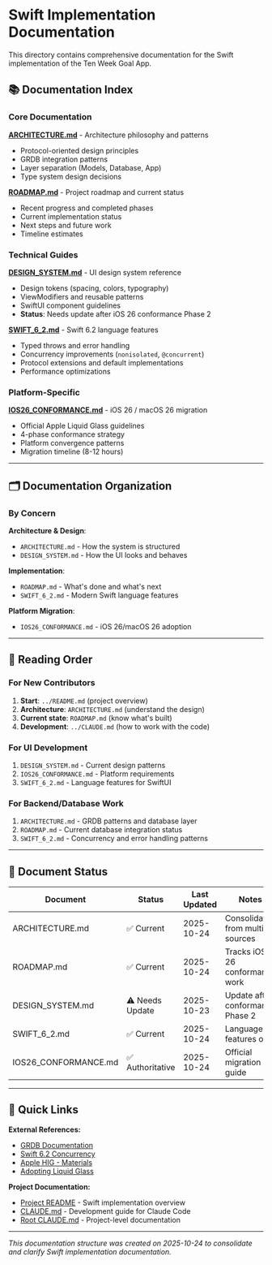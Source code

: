 # Swift Implementation Documentation

This directory contains comprehensive documentation for the Swift implementation of the Ten Week Goal App.

## 📚 Documentation Index

### Core Documentation

**[ARCHITECTURE.md](./ARCHITECTURE.md)** - Architecture philosophy and patterns
- Protocol-oriented design principles
- GRDB integration patterns
- Layer separation (Models, Database, App)
- Type system design decisions

**[ROADMAP.md](./ROADMAP.md)** - Project roadmap and current status
- Recent progress and completed phases
- Current implementation status
- Next steps and future work
- Timeline estimates

### Technical Guides

**[DESIGN_SYSTEM.md](./DESIGN_SYSTEM.md)** - UI design system reference
- Design tokens (spacing, colors, typography)
- ViewModifiers and reusable patterns
- SwiftUI component guidelines
- **Status**: Needs update after iOS 26 conformance Phase 2

**[SWIFT_6_2.md](./SWIFT_6_2.md)** - Swift 6.2 language features
- Typed throws and error handling
- Concurrency improvements (`nonisolated`, `@concurrent`)
- Protocol extensions and default implementations
- Performance optimizations

### Platform-Specific

**[IOS26_CONFORMANCE.md](./IOS26_CONFORMANCE.md)** - iOS 26 / macOS 26 migration
- Official Apple Liquid Glass guidelines
- 4-phase conformance strategy
- Platform convergence patterns
- Migration timeline (8-12 hours)

---

## 🗂️ Documentation Organization

### By Concern

**Architecture & Design**:
- `ARCHITECTURE.md` - How the system is structured
- `DESIGN_SYSTEM.md` - How the UI looks and behaves

**Implementation**:
- `ROADMAP.md` - What's done and what's next
- `SWIFT_6_2.md` - Modern Swift language features

**Platform Migration**:
- `IOS26_CONFORMANCE.md` - iOS 26/macOS 26 adoption

---

## 📖 Reading Order

### For New Contributors

1. **Start**: `../README.md` (project overview)
2. **Architecture**: `ARCHITECTURE.md` (understand the design)
3. **Current state**: `ROADMAP.md` (know what's built)
4. **Development**: `../CLAUDE.md` (how to work with the code)

### For UI Development

1. `DESIGN_SYSTEM.md` - Current design patterns
2. `IOS26_CONFORMANCE.md` - Platform requirements
3. `SWIFT_6_2.md` - Language features for SwiftUI

### For Backend/Database Work

1. `ARCHITECTURE.md` - GRDB patterns and database layer
2. `ROADMAP.md` - Current database integration status
3. `SWIFT_6_2.md` - Concurrency and error handling patterns

---

## 🔄 Document Status

| Document | Status | Last Updated | Notes |
|----------|--------|--------------|-------|
| ARCHITECTURE.md | ✅ Current | 2025-10-24 | Consolidated from multiple sources |
| ROADMAP.md | ✅ Current | 2025-10-24 | Tracks iOS 26 conformance work |
| DESIGN_SYSTEM.md | ⚠️ Needs Update | 2025-10-23 | Update after conformance Phase 2 |
| SWIFT_6_2.md | ✅ Current | 2025-10-24 | Language features only |
| IOS26_CONFORMANCE.md | ✅ Authoritative | 2025-10-24 | Official migration guide |

---

## 🎯 Quick Links

**External References:**
- [GRDB Documentation](https://github.com/groue/GRDB.swift)
- [Swift 6.2 Concurrency](https://docs.swift.org/swift-book/LanguageGuide/Concurrency.html)
- [Apple HIG - Materials](https://developer.apple.com/design/human-interface-guidelines/materials)
- [Adopting Liquid Glass](https://developer.apple.com/documentation/TechnologyOverviews/adopting-liquid-glass)

**Project Documentation:**
- [Project README](../README.md) - Swift implementation overview
- [CLAUDE.md](../CLAUDE.md) - Development guide for Claude Code
- [Root CLAUDE.md](../../CLAUDE.md) - Project-level documentation

---

*This documentation structure was created on 2025-10-24 to consolidate and clarify Swift implementation documentation.*
